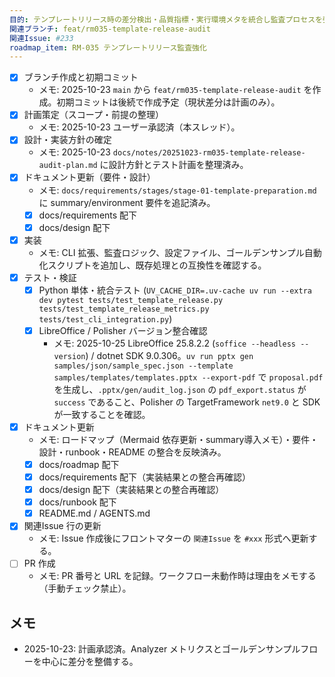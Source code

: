 ```yaml
---
目的: テンプレートリリース時の差分検出・品質指標・実行環境メタを統合し監査プロセスを強化する
関連ブランチ: feat/rm035-template-release-audit
関連Issue: #233
roadmap_item: RM-035 テンプレートリリース監査強化
---
```


- [x] ブランチ作成と初期コミット
  - メモ: 2025-10-23 `main` から `feat/rm035-template-release-audit` を作成。初期コミットは後続で作成予定（現状差分は計画のみ）。
- [x] 計画策定（スコープ・前提の整理）
  - メモ: 2025-10-23 ユーザー承認済（本スレッド）。
- [x] 設計・実装方針の確定
  - メモ: 2025-10-23 `docs/notes/20251023-rm035-template-release-audit-plan.md` に設計方針とテスト計画を整理済み。
- [x] ドキュメント更新（要件・設計）
  - メモ: `docs/requirements/stages/stage-01-template-preparation.md` に summary/environment 要件を追記済み。
  - [x] docs/requirements 配下
  - [x] docs/design 配下
- [x] 実装
  - メモ: CLI 拡張、監査ロジック、設定ファイル、ゴールデンサンプル自動化スクリプトを追加し、既存処理との互換性を確認する。
- [x] テスト・検証
  - [x] Python 単体・統合テスト (`UV_CACHE_DIR=.uv-cache uv run --extra dev pytest tests/test_template_release.py tests/test_template_release_metrics.py tests/test_cli_integration.py`)
  - [x] LibreOffice / Polisher バージョン整合確認
    - メモ: 2025-10-25 LibreOffice 25.8.2.2 (`soffice --headless --version`) / dotnet SDK 9.0.306。`uv run pptx gen samples/json/sample_spec.json --template samples/templates/templates.pptx --export-pdf` で `proposal.pdf` を生成し、`.pptx/gen/audit_log.json` の `pdf_export.status` が `success` であること、Polisher の TargetFramework `net9.0` と SDK が一致することを確認。
- [x] ドキュメント更新
  - メモ: ロードマップ（Mermaid 依存更新・summary導入メモ）・要件・設計・runbook・README の整合を反映済み。
  - [x] docs/roadmap 配下
  - [x] docs/requirements 配下（実装結果との整合再確認）
  - [x] docs/design 配下（実装結果との整合再確認）
  - [x] docs/runbook 配下
  - [x] README.md / AGENTS.md
- [x] 関連Issue 行の更新
  - メモ: Issue 作成後にフロントマターの `関連Issue` を `#xxx` 形式へ更新する。
- [ ] PR 作成
  - メモ: PR 番号と URL を記録。ワークフロー未動作時は理由をメモする（手動チェック禁止）。

## メモ
- 2025-10-23: 計画承認済。Analyzer メトリクスとゴールデンサンプルフローを中心に差分を整備する。
